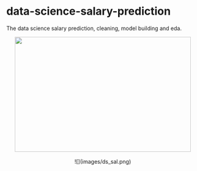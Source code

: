 # data-science-salary-prediction
The data science salary prediction, cleaning, model building and eda.
<p align="center">
  <img width="460" height="300" src="![](images/ds_sal.png)">
</p>
<span style="display:block;text-align:center">![](images/ds_sal.png)</span>
